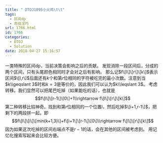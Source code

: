 ```yaml
---
title: " DTOJ1095小火鸡\t\t"
tags:
  - 区间dp
  - 奇技淫巧
url: 1766.html
id: 1766
categories:
  - DTOJ
  - Solution
date: 2018-04-27 15:16:57
---
```


一类特殊的区间dp，当前决策会影响之后的贡献。 发现消除一段区间后，分成的两个区间，只有头尾颜色相同时才会对之后有影响。 那么记$f\[l\]\[r\]\[k\]$表示区间$\[l,r\]$后面还有$k$个和第$r$位相同的字符被吃完的最小次数。注意到当$k\\geqslant 3$时和$k=3$是等价的，因此我们可以认为$k\\leqslant 3$。 考虑转移。我们显然可以把尾巴吃掉（如果能吃的话），也就是 $$f\[l\]\[r-1\]\[0\]+1\\rightarrow f\[l\]\[r\]\[k\]$$ 第二种转移比较神奇。找到和第$r$位相同的一个位置$i$，然后吃掉$\[i+1,r-1\]$，把剩下的两段拼一起。即 $$f\[l\]\[i\]\[min(k+1,3)\]+f\[i+1\]\[r-1\]\[0\]\\rightarrow f\[l\]\[r\]\[k\]$$ 因为如果这次吃掉的区间右端点不是$r-1$的话，会在其他的区间被考虑到。 用记忆化搜索写起来会比较方便。